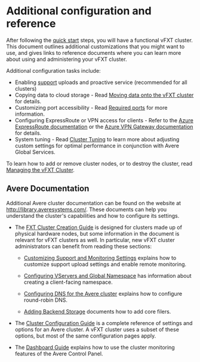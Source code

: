 # Additional configuration and reference 

After following the [quick start](https://github.com/Azure/Avere#quickstart) steps, you will have a functional vFXT cluster. This document outlines additional customizations that you might want to use, and gives links to reference documents where you can learn more about using and administering your vFXT cluster.  

Additional configuration tasks include:

- Enabling [support](enable_support.md) uploads and proactive service (recommended for all clusters)
- Copying data to cloud storage - Read [Moving data onto the vFXT cluster](getting_data_onto_vfxt.md) for details. 
- Customizing port accessibility - Read [Required ports](../../required_ports.md) for more information.
- Configuring ExpressRoute or VPN access for clients - Refer to the [Azure ExpressRoute documentation](<https://docs.microsoft.com/en-us/azure/expressroute/>) or the [Azure VPN Gateway documentation](<https://docs.microsoft.com/en-us/azure/vpn-gateway/>) for details. 
- System tuning - Read [Cluster Tuning](tuning.md)  to learn more about adjusting custom settings for optimal performance in conjunction with Avere Global Services.

To learn how to add or remove cluster nodes, or to destroy the cluster, read [Managing the vFXT Cluster](start_stop_vfxt-py.md). 

## Avere Documentation

Additional Avere cluster documentation can be found on the  website at <http://library.averesystems.com/>.  These documents can help you understand the cluster's capabilities and how to configure its settings. 

- The [FXT Cluster Creation Guide](<http://library.averesystems.com/#fxt_cluster>) is designed for clusters made up of physical hardware nodes, but some information in the document is relevant for vFXT clusters as well. In particular, new vFXT cluster administrators can benefit from reading these sections:

    - [Customizing Support and Monitoring Settings](<http://library.averesystems.com/create_cluster/4_8/html/config_support.html#config-support>) <a name="uploads"> </a> explains how to customize support upload settings and enable remote monitoring. 

    - [Configuring VServers and Global Namespace](<http://library.averesystems.com/create_cluster/4_8/html/config_vserver.html#config-vserver>) has information about creating a client-facing namespace.

    - [Configuring DNS for the Avere cluster](<http://library.averesystems.com/create_cluster/4_8/html/config_network.html#dns-overview>) <a name="rrdns"> </a> explains how to configure round-robin DNS.

    - [Adding Backend Storage](<http://library.averesystems.com/create_cluster/4_8/html/config_core_filer.html#add-core-filer>) documents how to add core filers.

- The [Cluster Configuration Guide](<http://library.averesystems.com/#operations>) is a complete reference of settings and options for an Avere cluster. A vFXT cluster uses a subset of these options, but most of the same configuration pages apply.

- The [Dashboard Guide](<http://library.averesystems.com/#operations>) explains how to use the cluster monitoring features of the Avere Control Panel.

